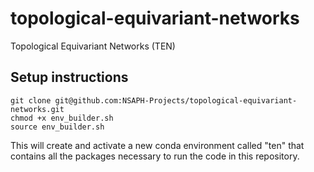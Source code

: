 # topological-equivariant-networks
Topological Equivariant Networks (TEN)

## Setup instructions
```
git clone git@github.com:NSAPH-Projects/topological-equivariant-networks.git
chmod +x env_builder.sh
source env_builder.sh
```
This will create and activate a new conda environment called "ten" that contains all the packages necessary to run the code in this repository. 